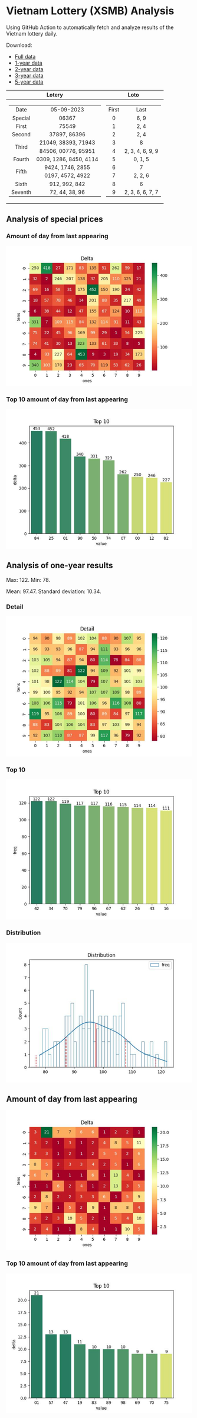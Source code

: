 # Vietnam Lottery (XSMB) Analysis

Using GitHub Action to automatically fetch and analyze results of the Vietnam lottery daily.

Download:

* [Full data](https://raw.githubusercontent.com/khiemdoan/vietnam-lottery-xsmb-analysis/main/results/xsmb.csv)
* [1-year data](https://raw.githubusercontent.com/khiemdoan/vietnam-lottery-xsmb-analysis/main/results/xsmb_1_year.csv)
* [2-year data](https://raw.githubusercontent.com/khiemdoan/vietnam-lottery-xsmb-analysis/main/results/xsmb_2_year.csv)
* [3-year data](https://raw.githubusercontent.com/khiemdoan/vietnam-lottery-xsmb-analysis/main/results/xsmb_3_year.csv)
* [5-year data](https://raw.githubusercontent.com/khiemdoan/vietnam-lottery-xsmb-analysis/main/results/xsmb_5_year.csv)

| Lotery      | Loto |
| :-----------: | :-----------: |
| <table><tr><td>Date</td><td>05-09-2023</td></tr><tr><td>Special</td><td>06367</td></tr><tr><td>First</td><td>75549</td></tr><tr><td>Second</td><td>37897, 86396</td></tr><tr><td rowspan="2">Third</td><td>21049, 38393, 71943</td></tr><tr><td>84506, 00776, 95951</td></tr><tr><td>Fourth</td><td>0309, 1286, 8450, 4114</td></tr><tr><td rowspan="2">Fifth</td><td>9424, 1746, 2855</td></tr><tr><td>0197, 4572, 4922</td></tr><tr><td>Sixth</td><td>912, 992, 842</td></tr><tr><td>Seventh</td><td>72, 44, 38, 96</td></tr></table> | <table><tr><td>First</td><td>Last</td></tr><tr><td>0</td><td>6, 9</td></tr><tr><td>1</td><td>2, 4</td></tr><tr><td>2</td><td>2, 4</td></tr><tr><td>3</td><td>8</td></tr><tr><td>4</td><td>2, 3, 4, 6, 9, 9</td></tr><tr><td>5</td><td>0, 1, 5</td></tr><tr><td>6</td><td>7</td></tr><tr><td>7</td><td>2, 2, 6</td></tr><tr><td>8</td><td>6</td></tr><tr><td>9</td><td>2, 3, 6, 6, 7, 7</td></tr></table> |


<h2>Analysis of special prices</h2>

<h3>Amount of day from last appearing</h3>

![Delta](images/special_delta.jpg)

<h3>Top 10 amount of day from last appearing</h3>

![Delta top 10](images/special_delta_top_10.jpg)

<h2>Analysis of one-year results</h2>

Max: 122. Min: 78.

Mean: 97.47. Standard deviation: 10.34.

<h3>Detail</h3>

![Detail](images/heatmap.jpg)

<h3>Top 10</h3>

![Top 10](images/top-10.jpg)

<h3>Distribution</h3>

![Distribution](images/distribution.jpg)

<h2>Amount of day from last appearing</h2>

![Delta](images/delta.jpg)

<h3>Top 10 amount of day from last appearing</h3>

![Delta top 10](images/delta_top_10.jpg)
